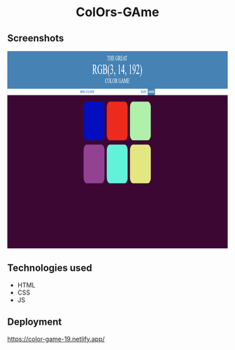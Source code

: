 <h1 align="center">ColOrs-GAme</h1>

## Screenshots

 <p align="center">
  <img width="800" height="450" src="https://github.com/ItsSuru/ColOrs-GAme/blob/master/colorgame.PNG">
 </p>


## Technologies used
* HTML
* CSS
* JS
 
  
## Deployment

<a href="https://color-game-19.netlify.app/">https://color-game-19.netlify.app/<a/>
